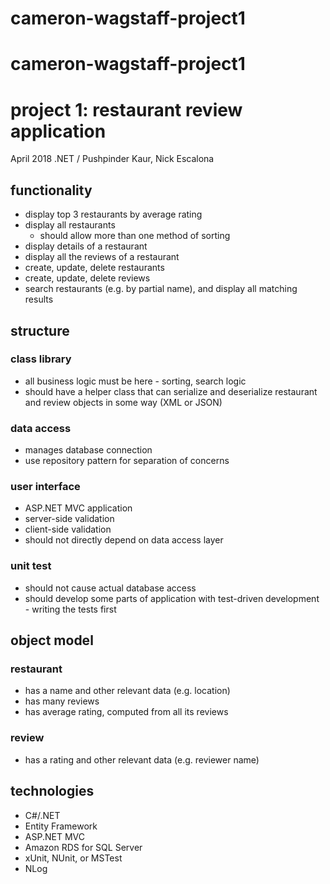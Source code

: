 # cameron-wagstaff-project1

# cameron-wagstaff-project1

# project 1: restaurant review application
April 2018 .NET / Pushpinder Kaur, Nick Escalona

## functionality
* display top 3 restaurants by average rating
* display all restaurants
  * should allow more than one method of sorting
* display details of a restaurant
* display all the reviews of a restaurant
* create, update, delete restaurants
* create, update, delete reviews
* search restaurants (e.g. by partial name), and display all matching results

## structure
### class library
* all business logic must be here - sorting, search logic
* should have a helper class that can serialize and deserialize restaurant and review objects in some way (XML or JSON)

### data access
* manages database connection
* use repository pattern for separation of concerns

### user interface
* ASP.NET MVC application
* server-side validation
* client-side validation
* should not directly depend on data access layer

### unit test
* should not cause actual database access
* should develop some parts of application with test-driven development - writing the tests first

## object model
### restaurant
* has a name and other relevant data (e.g. location)
* has many reviews
* has average rating, computed from all its reviews

### review
* has a rating and other relevant data (e.g. reviewer name)

## technologies
* C#/.NET
* Entity Framework
* ASP.NET MVC
* Amazon RDS for SQL Server
* xUnit, NUnit, or MSTest
* NLog